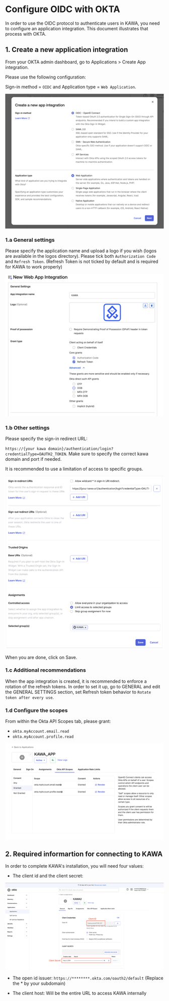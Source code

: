 Configure OIDC with OKTA
==============

In order to use the OIDC protocol to authenticate users in KAWA, 
you need to configure an application integration. This document illustrates that process with OKTA.


## 1. Create a new application integration

From your OKTA admin dashboard, go to Applications > Create App integration.

Please use the following configuration:

Sign-in method = `OIDC` and Application type = `Web Application`.

<p align="center">
  <img  src="assets/okta-new-application.png" alt="Configuration for new app">
</p>


### 1.a General settings

Please specify the application name and upload a logo if you wish (logos are available in the logos directory).
Please tick both `Authorization Code` and `Refresh Token`. (Refresh Token is not ticked by default and is required for KAWA to work properly)


<p align="center">
  <img  src="assets/general-settings.png" alt="Configuration for new app">
</p>


### 1.b Other settings

Please specify the sign-in redirect URL:

`https://{your kawa domain}/authentication/login?credentialType=OAUTH2_TOKEN`. Make sure to specify the correct kawa domain and port if needed.

It is recommended to use a limitation of access to specific groups.

<p align="center">
  <img  src="assets/other-settings.png" alt="Configuration for new app">
</p>

When you are done, click on Save.


### 1.c Additional recommendations

When the app integration is created, it is recommended to enforce a rotation of the refresh tokens.
In order to set it up, go to GENERAL and edit the GENERAL SETTINGS section, set Refresh token behavior to `Rotate token after every use`.


### 1.d Configure the scopes

From within the Okta API Scopes tab, please grant:

- `okta.myAccount.email.read`
- `okta.myAccount.profile.read`


<p align="center">
  <img  src="assets/scopes.png" alt="Configuration for new app">
</p>


## 2. Required informartion for connecting to KAWA

In order to complete KAWA's installation, you will need four values:

- The client id and the client secret:

<p align="center">
  <img  src="assets/id-and-secret.png" alt="Configuration for new app">
</p>

- The open id issuer: `https://********.okta.com/oauth2/default` (Replace the * by your subdomain)

- The client host: Will be the entire URL to access KAWA internally

